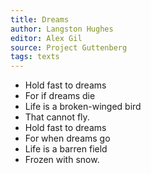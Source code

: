 ```yaml
---
title: Dreams
author: Langston Hughes
editor: Alex Gil
source: Project Guttenberg
tags: texts
---
```


- Hold fast to dreams
- For if dreams die
- Life is a broken-winged bird
- That cannot fly.
- Hold fast to dreams
- For when dreams go
- Life is a barren field
- Frozen with snow.
